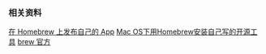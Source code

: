 ### 相关资料

[在 Homebrew 上发布自己的 App](https://liam.page/2016/07/30/release-your-own-app-in-Homebrew/)
[Mac OS下用Homebrew安装自己写的开源工具](https://juejin.im/post/5bea7c68f265da614f6fd94a#heading-7)
[brew 官方](https://brew.sh/2019/02/02/homebrew-2.0.0/)
